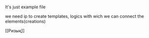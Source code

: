 It's just example file

we need ip to create templates, logics with wich we can connect the elements(creations)

[[Ризық]]